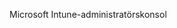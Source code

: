 <Token xmlns:xlink="http://www.w3.org/1999/xlink">Microsoft Intune-administratörskonsol</Token>

<!--HONumber=May16_HO2-->


